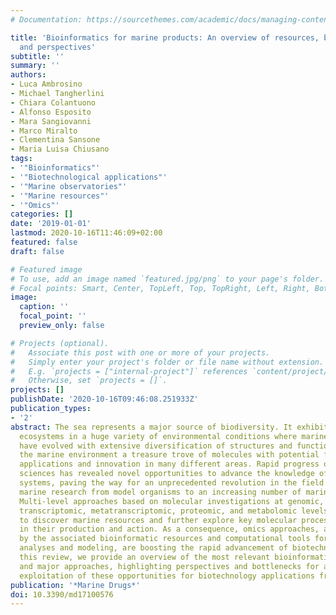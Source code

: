 ```yaml
---
# Documentation: https://sourcethemes.com/academic/docs/managing-content/

title: 'Bioinformatics for marine products: An overview of resources, bottlenecks,
  and perspectives'
subtitle: ''
summary: ''
authors:
- Luca Ambrosino
- Michael Tangherlini
- Chiara Colantuono
- Alfonso Esposito
- Mara Sangiovanni
- Marco Miralto
- Clementina Sansone
- Maria Luisa Chiusano
tags:
- '"Bioinformatics"'
- '"Biotechnological applications"'
- '"Marine observatories"'
- '"Marine resources"'
- '"Omics"'
categories: []
date: '2019-01-01'
lastmod: 2020-10-16T11:46:09+02:00
featured: false
draft: false

# Featured image
# To use, add an image named `featured.jpg/png` to your page's folder.
# Focal points: Smart, Center, TopLeft, Top, TopRight, Left, Right, BottomLeft, Bottom, BottomRight.
image:
  caption: ''
  focal_point: ''
  preview_only: false

# Projects (optional).
#   Associate this post with one or more of your projects.
#   Simply enter your project's folder or file name without extension.
#   E.g. `projects = ["internal-project"]` references `content/project/deep-learning/index.md`.
#   Otherwise, set `projects = []`.
projects: []
publishDate: '2020-10-16T09:46:08.251933Z'
publication_types:
- '2'
abstract: The sea represents a major source of biodiversity. It exhibits many different
  ecosystems in a huge variety of environmental conditions where marine organisms
  have evolved with extensive diversification of structures and functions, making
  the marine environment a treasure trove of molecules with potential for biotechnological
  applications and innovation in many different areas. Rapid progress of the omics
  sciences has revealed novel opportunities to advance the knowledge of biological
  systems, paving the way for an unprecedented revolution in the field and expanding
  marine research from model organisms to an increasing number of marine species.
  Multi-level approaches based on molecular investigations at genomic, metagenomic,
  transcriptomic, metatranscriptomic, proteomic, and metabolomic levels are essential
  to discover marine resources and further explore key molecular processes involved
  in their production and action. As a consequence, omics approaches, accompanied
  by the associated bioinformatic resources and computational tools for molecular
  analyses and modeling, are boosting the rapid advancement of biotechnologies. In
  this review, we provide an overview of the most relevant bioinformatic resources
  and major approaches, highlighting perspectives and bottlenecks for an appropriate
  exploitation of these opportunities for biotechnology applications from marine resources.
publication: '*Marine Drugs*'
doi: 10.3390/md17100576
---
```

